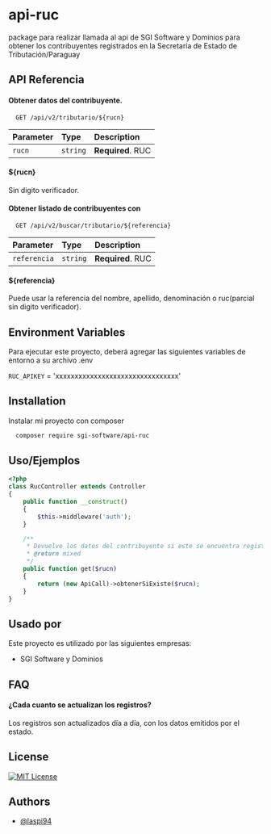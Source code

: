 
# api-ruc

package para realizar llamada al api de SGI Software y Dominios para obtener los contribuyentes registrados en la Secretaría de Estado de Tributación/Paraguay


## API Referencia

#### Obtener datos del contribuyente.

```http
  GET /api/v2/tributario/${rucn}
```

| Parameter | Type     | Description                |
| :-------- | :------- | :------------------------- |
| `rucn` | `string` | **Required**. RUC |

#### ${rucn}

Sin digito verificador.

#### Obtener listado de contribuyentes con 

```http
  GET /api/v2/buscar/tributario/${referencia}
```

| Parameter | Type     | Description                       |
| :-------- | :------- | :-------------------------------- |
| `referencia` | `string` | **Required**. RUC |

#### ${referencia}

Puede usar la referencia del nombre, apellido, denominación o ruc(parcial sin digito verificador).


## Environment Variables

Para ejecutar este proyecto, deberá agregar las siguientes variables de entorno a su archivo .env

`RUC_APIKEY` = 'xxxxxxxxxxxxxxxxxxxxxxxxxxxxxxxx'


## Installation

Instalar mi proyecto con composer

```bash
  composer require sgi-software/api-ruc
```
    
## Uso/Ejemplos

```php
<?php
class RucController extends Controller
{
    public function __construct()
    {
        $this->middleware('auth');
    }

    /**
     * Devuelve los datos del contribuyente si este se encuentra registrado en la SET.
     * @return mixed
     */
    public function get($rucn)
    {
        return (new ApiCall)->obtenerSiExiste($rucn);
    }
}
```
## Usado por

Este proyecto es utilizado por las siguientes empresas:

- SGI Software y Dominios


## FAQ

#### ¿Cada cuanto se actualizan los registros?

Los registros son actualizados día a día, con los datos emitidos por el estado.
## License

[![MIT License](https://img.shields.io/badge/License-MIT-green.svg)](https://choosealicense.com/licenses/mit/)
## Authors

- [@laspi94](https://www.github.com/laspi94)